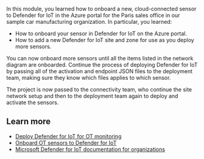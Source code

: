 In this module, you learned how to onboard a new, cloud-connected sensor to Defender for IoT in the Azure portal for the Paris sales office in our sample car manufacturing organization. In particular, you learned:

- How to onboard your sensor in Defender for IoT on the Azure portal.
- How to add a new Defender for IoT site and zone for use as you deploy more sensors.

You can now onboard more sensors until all the items listed in the network diagram are onboarded. Continue the process of deploying Defender for IoT by passing all of the activation and endpoint JSON files to the deployment team, making sure they know which files applies to which sensor.

The project is now passed to the connectivity team, who continue the site network setup and then to the deployment team again to deploy and activate the sensors.

## Learn more

- [Deploy Defender for IoT for OT monitoring](/azure/defender-for-iot/organizations/ot-deploy/ot-deploy-path)
- [Onboard OT sensors to Defender for IoT](/azure/defender-for-iot/organizations/onboard-sensors)
- [Microsoft Defender for IoT documentation for organizations](/azure/defender-for-iot/organizations/)
